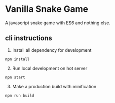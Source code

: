 # Vanilla Snake Game

A javascript snake game with ES6 and nothing else.

## cli instructions
1. Install all dependency for development
```
npm install
```
2. Run local development on hot server
```
npm start
```
3. Make a production build with minification
```
npm run build
```